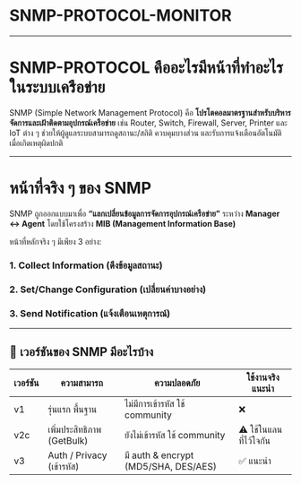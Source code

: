 # SNMP-PROTOCOL-MONITOR
<html>
<body>
<hr>
<h1>SNMP-PROTOCOL  คืออะไรมีหน้าที่ทำอะไรในระบบเครือข่าย</h1>
<p>SNMP (Simple Network Management Protocol) คือ <strong>โปรโตคอลมาตรฐานสำหรับบริหารจัดการและเฝ้าติดตามอุปกรณ์เครือข่าย</strong> เช่น Router, Switch, Firewall, Server, Printer และ IoT ต่าง ๆ ช่วยให้ผู้ดูแลระบบสามารถดูสถานะ/สถิติ ควบคุมบางส่วน และรับการแจ้งเตือนอัตโนมัติเมื่อเกิดเหตุผิดปกติ</p>

---

#  หน้าที่จริง ๆ ของ SNMP

SNMP ถูกออกแบบมาเพื่อ **“แลกเปลี่ยนข้อมูลการจัดการอุปกรณ์เครือข่าย”** ระหว่าง **Manager ↔ Agent** โดยใช้โครงสร้าง **MIB (Management Information Base)**

หน้าที่หลักจริง ๆ มีเพียง 3 อย่าง:

### 1. **Collect Information (ดึงข้อมูลสถานะ)**

### 2. **Set/Change Configuration (เปลี่ยนค่าบางอย่าง)**

### 3. **Send Notification (แจ้งเตือนเหตุการณ์)**
---

<h2>🔐 เวอร์ชันของ SNMP มีอะไรบ้าง</h2>

เวอร์ชัน | ความสามารถ | ความปลอดภัย | ใช้งานจริงแนะนำ
-- | -- | -- | --
v1 | รุ่นแรก พื้นฐาน | ไม่มีการเข้ารหัส ใช้ community | ❌
v2c | เพิ่มประสิทธิภาพ (GetBulk) | ยังไม่เข้ารหัส ใช้ community | ⚠️ ใช้ในแลนที่ไว้ใจกัน
v3 | Auth / Privacy (เข้ารหัส) | มี auth & encrypt (MD5/SHA, DES/AES) | ✅ แนะนำ


</body>
</html>
